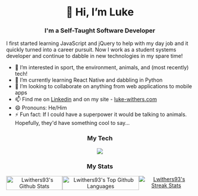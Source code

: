 <h1 align="center">👋 Hi, I’m Luke</h1>
<h3 align="center">I'm a Self-Taught Software Developer </h3>

<p>I first started learning JavaScript and jQuery to help with my day job and it quickly turned into a career pursuit. Now I work as a student systems developer and continue to dabble in new technologies in my spare time!</p>

<ul>
  <li>👀 I’m interested in sport, the environment, animals, and (most recently) tech!</li>
  <li>🌱 I’m currently learning React Native and dabbling in Python</li>
  <li>💞️ I’m looking to collaborate on anything from web applications to mobile apps</li>
  <li>📫 Find me on <a href="https://www.linkedin.com/in/luke-withers/">Linkedin</a> and on my site - <a href="https://luke-withers.com">luke-withers.com</a></li>
  <li>😄 Pronouns: He/Him</li>
  <li>⚡ Fun fact: If I could have a superpower it would be talking to animals. Hopefully, they'd have something cool to say...</li>
</ul>

<h3 align="center">My Tech</h3>
<p align="center">
  <a href="https://skillicons.dev">
    <img src="https://skillicons.dev/icons?i=js,html,css,react,jquery,nodejs,py,vscode,netlify,postman,git,github&perline=6" />
  </a>
</p>
<h3 align="center">My Stats</h3>
<p align="center" style="display:flex; justify-content: space-between;">
  <a href="https://github.com/anuraghazra/github-readme-stats">
    <img height="100%" alt="Lwithers93's Github Stats" src="https://github-readme-stats.vercel.app/api?username=Lwithers93&show_icons=true&hide_rank=true&hide=prs,issues&line_height=24" />
  </a>
    <a href="https://github.com/anuraghazra/github-readme-stats">
    <img height="100%" alt="Lwithers93's Top Github Languages" src="https://github-readme-stats.vercel.app/api/top-langs/?username=lwithers93&layout=compact" />
    </a>
  <a href="https://git.io/streak-stats"><img src="https://streak-stats.demolab.com?user=lwithers93" alt="Lwithers93's Streak Stats" /></a>
</p>
